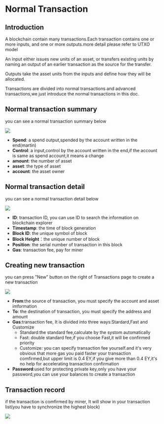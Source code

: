 # Normal Transaction

## Introduction

A blockchain contain many transactions.Each transaction contains one or more inputs, and one or more outputs.more detail please refer to UTXO model

An input either issues new units of an asset, or transfers existing units by naming an output of an earlier transaction as the source for the transfer. 

Outputs take the asset units from the inputs and define how they will be allocated.

Transactions are divided into normal transactions and advanced transactions,we just introduce the normal transactions in this doc.

## Normal transaction summary

you can see a normal transaction summary below

![](images/normal_transaction_summary.png)

- **Spend**: a spend output,spended by the account written in the end(martin)
- **Control**: a input,control by the account written in the end,if the account is same as spend account,it means a change
- **amount**: the number of asset
- **asset**: the type of asset
- **account**: the asset owner

## Normal transaction detail

you can see a normal transaction detail below

![](images/normal_transaction_detail.png)

- **ID**: transaction ID, you can use ID to search the information on blockchain explorer
- **Timestamp**: the time of block generation
- **Block ID**: the unique symbol of block
- **Block Height**：the unique number of block
- **Position**: the serial number of transaction in this block
- **Gas**: transaction fee, pay for miner

## Creating new transaction

you can press "New" button on the right of Transactions page to create a new transaction

![](images/new_transaction.png)

- **From**:the source of transaction, you must specify the account and asset imformation
- **To**: the destination of transaction, you must specify the address and amount
- **Gas**:transaction fee, It is divided into three ways:Stardard,Fast and Customize
	- Standard:the standard fee,calculate by the systom automatically
	- Fast: double standard fee,if you choose Fast,it will be confirmed priority
	- Customize: you can specify transaction fee yourself.and it's very obvious that more gas you paid faster your transaction comfirmed,but upper limit is 0.4 EY,if you give more than 0.4 EY,it's no help for accelerating transaction confirmation
- **Password**:used for protecting private key,only you have your password,you can use your balances to create a transaction

## Transaction record

if the transaction is comfirmed by miner, It will show in your transaction list(you have to synchronize the highest block)

![](images/transaction_record.png)